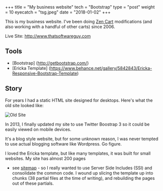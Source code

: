 +++
title = "My business website"
tech = "Bootstrap"
type = "post"
weight = 10
eyecatch = "tsg.jpeg"
date = "2018-01-02"
+++

This is my business website.  I've been doing 
[Zen Cart](http://www.zencart.com)
modifications (and also working with a handful of other carts) 
since 2006.

Live Site: <http://www.thatsoftwareguy.com>

## Tools
* [Bootstrap] (http://getbootstrap.com/)
* [Ericka Template] (https://www.behance.net/gallery/5842843/Ericka-Responsive-Bootstrap-Template)

## Story
For years I had a static HTML site designed for desktops.
Here's what the old site looked like: 

![Old Site](http://www.thatsoftwareguy.com/img/site-graphics/old_site_thumb.png)

In 2013, I finally updated my site to use Twitter Boostrap 3 
so it could be easily viewed on mobile devices.  

It's a blog style website, but for some unknown reason, I was 
never tempted to use actual blogging software like Wordpress. 
Go figure. 

I loved the Ericka template, but like many templates, it was built 
for small websites.  My site has almost 200 pages 
- see [sitemap](http://www.thatsoftwareguy.com/sitemap.html) - 
so I really wanted to use Server Side Includes
(SSI) and consolidate the common code. I wound up slicing the
template up into chunks (38 partial files at the time of writing),
and rebuilding the pages out of these partials.  
